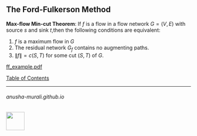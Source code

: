 ## The Ford-Fulkerson Method

**Max-flow Min-cut Theorem**: If $f$ is a flow in a flow network $G = (V, E)$ with source $s$ and sink $t$,then the following conditions are equivalent:
1. $f$ is a maximum flow in $G$
2. The residual network $G_f$ contains no augmenting paths.
3. $\|f\| = c(S, T)$ for some cut $(S, T)$ of $G$.


[ff_example.pdf](https://github.com/anusha-murali/anusha-murali.github.io/files/15123514/ff_example.pdf)



[Table of Contents](./index.md)
<!--
![111596338](https://github.com/anusha-murali/anusha-murali.github.io/assets/111596338/639243aa-2857-4595-a65a-7852762bb002)
-->

* * *
###### anusha-murali.github.io

<img src="https://github.com/anusha-murali/anusha-murali.github.io/assets/111596338/639243aa-2857-4595-a65a-7852762bb002" width="50" height="50"/>
